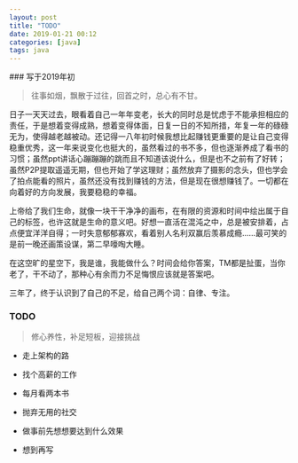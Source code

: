 ```yaml
---
layout: post
title: "TODO"
date: 2019-01-21 00:12
categories: [java]
tags: java
---
```


\### 写于2019年初 

> 往事如烟，飘散于过往，回首之时，总心有不甘。 

日子一天天过去，眼看着自己一年年变老，长大的同时总是忧虑于不能承担相应的责任，于是想着变得成熟，想着变得体面，日复一日的不知所措，年复一年的碌碌无为，使得越老越被动。还记得一八年初时候我想比起赚钱更重要的是让自己变得稳重优秀，这一年来说变化也挺大的，虽然看过的书不多，但也逐渐养成了看书的习惯；虽然ppt讲话心蹦蹦蹦的跳而且不知道该说什么，但是也不之前有了好转；虽然P2P提取遥遥无期，但也开始了学这理财；虽然放弃了摄影的念头，但也学会了拍点能看的照片，虽然还没有找到赚钱的方法，但是现在很想赚钱了。一切都在向着好的方向发展，我要稳稳的幸福。 

上帝给了我们生命，就像一块干干净净的画布，在有限的资源和时间中绘出属于自己的标签，也许这就是生命的意义吧。好想一直活在混沌之中，总是被安排着，占点便宜洋洋自得；一时失意郁郁寡欢，看着别人名利双赢后羡慕成瘾……最可笑的是前一晚还画策设谋，第二早嚎啕大睡。 

在这空旷的星空下，我是谁，我能做什么？时间会给你答案，TM都是扯蛋，当你老了，干不动了，那种心有余而力不足悔恨应该就是答案吧。 

三年了，终于认识到了自己的不足，给自己两个词：自律、专注。 

### TODO 

> 修心养性，补足短板，迎接挑战 

- 走上架构的路 

- 找个高薪的工作 

- 每月看两本书 

- 抛弃无用的社交 

- 做事前先想想要达到什么效果 

- 想到再写 